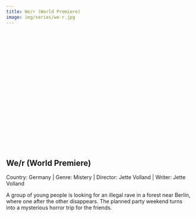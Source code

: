 ```yaml
---
title: We/r (World Premiere)
image: img/series/we-r.jpg
---
```

<iframe width="560" height="315" src="" frameborder="0" allow="accelerometer; autoplay; encrypted-media; gyroscope; picture-in-picture" allowfullscreen></iframe>

## We/r (World Premiere)
Country: Germany | Genre: Mistery | Director: Jette Volland | Writer: Jette Volland 

A group of young people is looking for an illegal rave in a forest near Berlin, where one after the other disappears. The planned party weekend turns into a mysterious horror trip for the friends.
